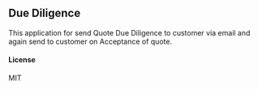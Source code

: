## Due Diligence

This application for send Quote Due Diligence to customer via email and again send to customer on Acceptance of quote.

#### License

MIT